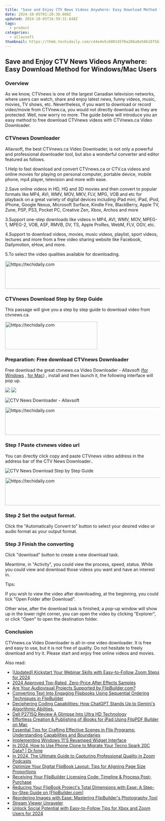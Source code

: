 ```yaml
---
title: "Save and Enjoy CTV News Videos Anywhere: Easy Download Method for Windows/Mac Users"
date: 2024-10-05T01:20:38.608Z
updated: 2024-10-05T16:59:31.648Z
tags:
  - product
categories:
  - allavsoft
thumbnail: https://thmb.techidaily.com/c44e4e5c600145f0a206a8e58618f5b19fc163e0bfe904b409f7e84863affb55.jpg
---
```


## Save and Enjoy CTV News Videos Anywhere: Easy Download Method for Windows/Mac Users

### Overview

As we know, CTVnews is one of the largest Canadian television networks, where users can watch, share and enjoy latest news, funny videos, music, movies, TV shows, etc. Nevertheless, if you want to download or record video/movie from CTVnew.ca, you would not directly download as they are protected. Well, now worry no more. The guide below will introduce you an easy method to free download CTVnews videos with CTVnews.ca Video Downloader.

### CTVnews Downloader

Allavsoft, the best CTVnews.ca Video Downloader, is not only a powerful and professional downloader tool, but also a wonderful converter and editor featured as follows.

1.Help to fast download and convert CTVnews.ca or CTV.ca videos and online movies for playing on personal computer, portable device, mobile phone, mp4 player, television and more with ease.

2.Save online videos in HD, HQ and 3D movies and then convert to popular formats like MP4, AVI, WMV, MOV, MKV, FLV, MPG, VOB and etc for playback on a great variety of digital devices including iPad mini, iPad, iPod, iPhone, Google Nexus, Microsoft Surface, Kindle Fire, BlackBerry, Apple TV, Zune, PSP, PS3, Pocket PC, Creative Zen, Xbox, Archos and more

3.Support one-step downloads like videos in MP4, AVI, WMV, MOV, MPEG-1, MPEG-2, VOB, ASF, RMVB, DV, TS, Apple ProRes, WebM, FLV, OGV, etc.

4.Support to download videos, movies, music videos, playlist, sport videos, lectures and more from a free video sharing website like Facebook, Dailymotion, eHow, and more.

5.To select the video qualities available for downloading.

<!-- affiliate ads begin -->
<a href="https://aligracehair.sjv.io/c/5597632/1915870/19272" target="_top" id="1915870">
  <img src="//a.impactradius-go.com/display-ad/19272-1915870" border="0" alt="https://techidaily.com" width="728" height="90"/>
</a>
<img height="0" width="0" src="https://aligracehair.sjv.io/i/5597632/1915870/19272" style="position:absolute;visibility:hidden;" border="0" />
<!-- affiliate ads end -->

### CTVnews Download Step by Step Guide

This passage will give you a step by step guide to download video from ctvnews.ca.

<!-- affiliate ads begin -->
<a href="https://aligracehair.sjv.io/c/5597632/1915865/19272" target="_top" id="1915865">
  <img src="//a.impactradius-go.com/display-ad/19272-1915865" border="0" alt="https://techidaily.com" width="300" height="90"/>
</a>
<img height="0" width="0" src="https://aligracehair.sjv.io/i/5597632/1915865/19272" style="position:absolute;visibility:hidden;" border="0" />
<!-- affiliate ads end -->

### Preparation: Free download CTVnews Downloader

Free download the great ctvnews.ca Video Downloader - Allavsoft ([for Windows](https://tools.techidaily.com/allavsoft/products/) , [for Mac](https://tools.techidaily.com/allavsoft/products/)) , install and then launch it, the following interface will pop up.

[![](https://www.allavsoft.com/how-to/../images/how-to/free-download-win.jpg)](https://tools.techidaily.com/allavsoft/products/) [![](https://www.allavsoft.com/how-to/../images/how-to/free-download-mac.jpg)](https://tools.techidaily.com/allavsoft/products/)

![CTV News Downloader - Allavsoft](https://www.allavsoft.com/how-to/../images/allavsoft/screen-shot-600.jpg)

<!-- affiliate ads begin -->
<a href="https://appsumo.8odi.net/c/5597632/2044586/7443" target="_top" id="2044586">
  <img src="//a.impactradius-go.com/display-ad/7443-2044586" border="0" alt="https://techidaily.com" width="728" height="90"/>
</a>
<img height="0" width="0" src="https://appsumo.8odi.net/i/5597632/2044586/7443" style="position:absolute;visibility:hidden;" border="0" />
<!-- affiliate ads end -->

### Step _1_ Paste ctvnews video url

You can directly click copy and paste CTVnews video address in the address bar of the CTV News Downloader..

![CTV News Download Step by Step Guide](https://www.allavsoft.com/how-to/../images/how-to/CTVnews.ca-Video-Downloader/ctvnews-download.jpg)

<!-- affiliate ads begin -->
<a href="https://appsumo.8odi.net/c/5597632/2144299/7443" target="_top" id="2144299">
  <img src="//a.impactradius-go.com/display-ad/7443-2144299" border="0" alt="https://techidaily.com" width="728" height="90"/>
</a>
<img height="0" width="0" src="https://appsumo.8odi.net/i/5597632/2144299/7443" style="position:absolute;visibility:hidden;" border="0" />
<!-- affiliate ads end -->

### Step _2_ Set the output format.

Click the "Automatically Convert to" button to select your desired video or audio format as your output format.

### Step _3_ Finish the converting

Click "download" button to create a new download task.

Meantime, in "Activity", you could view the process, speed, status. While you could view and download those videos you want and have an interest in.

Tips:

If you wish to view the video after downloading, at the beginning, you could tick "Open Folder after Download".

Other wise, after the download task is finished, a pop-up window will show up in the lower right corner, you can open the video by clicking "Explorer", or click "Open" to open the destination folder.

### Conclusion

CTVnews.ca Video Downloader is all-in-one video downloader. It is free and easy to use, but it is not free of quality. Do not hesitate to freely download and try it. Please start and enjoy free online videos and movies.

<ins class="adsbygoogle"
     style="display:block"
     data-ad-format="autorelaxed"
     data-ad-client="ca-pub-7571918770474297"
     data-ad-slot="1223367746"></ins>

<ins class="adsbygoogle"
     style="display:block"
     data-ad-client="ca-pub-7571918770474297"
     data-ad-slot="8358498916"
     data-ad-format="auto"
     data-full-width-responsive="true"></ins>

<span class="atpl-alsoreadstyle">Also read:</span>
<div><ul>
<li><a href="https://screen-activity-recording.techidaily.com/updated-kickstart-your-webinar-skills-with-easy-to-follow-zoom-steps-for-2024/"><u>[Updated] Kickstart Your Webinar Skills with Easy-to-Follow Zoom Steps for 2024</u></a></li>
<li><a href="https://article-posts.techidaily.com/2024-approved-top-rated-zero-price-after-effects-samples/"><u>2024 Approved Top-Rated, Zero-Price After Effects Samples</u></a></li>
<li><a href="https://win-marvelous.techidaily.com/are-your-audiovisual-projects-supported-by-flipbuildercom/"><u>Are Your Audiovisual Projects Supported by FlipBuilder.com?</u></a></li>
<li><a href="https://win-marvelous.techidaily.com/converting-text-into-engaging-flipbooks-using-sequential-ordering-techniques-in-flipbuilder/"><u>Converting Text Into Engaging Flipbooks Using Sequential Ordering Techniques in FlipBuilder</u></a></li>
<li><a href="https://tech-haven.techidaily.com/deciphering-coding-capabilities-how-chatgpt-stands-up-to-geminis-algorithmic-abilities/"><u>Deciphering Coding Capabilities: How ChatGPT Stands Up to Gemini's Algorithmic Abilities.</u></a></li>
<li><a href="https://extra-resources.techidaily.com/dell-p2715q-review-a-glimpse-into-ultra-hd-technology/"><u>Dell P2715Q Review A Glimpse Into Ultra HD Technology</u></a></li>
<li><a href="https://win-marvelous.techidaily.com/effortless-creation-and-publishing-of-ibooks-for-ipad-using-flippdf-builder-on-mac/"><u>Effortless Creation & Publishing of iBooks for iPad Using FlipPDF Builder on Mac</u></a></li>
<li><a href="https://win-marvelous.techidaily.com/essential-tips-for-crafting-effective-scenes-in-flip-programs-understanding-capabilities-and-boundaries/"><u>Essential Tips for Crafting Effective Scenes in Flip Programs: Understanding Capabilities and Boundaries</u></a></li>
<li><a href="https://win11-tips.techidaily.com/implementing-windows-11s-revamped-widget-interface/"><u>Implementing Windows 11'S Revamped Widget Interface</u></a></li>
<li><a href="https://android-transfer.techidaily.com/in-2024-how-to-use-phone-clone-to-migrate-your-tecno-spark-20c-data-drfone-by-drfone-transfer-from-android-transfer-from-android/"><u>In 2024, How to Use Phone Clone to Migrate Your Tecno Spark 20C Data? | Dr.fone</u></a></li>
<li><a href="https://desktop-recording.techidaily.com/in-2024-the-ultimate-guide-to-capturing-professional-quality-in-zoom-podcasts/"><u>In 2024, The Ultimate Guide to Capturing Professional Quality in Zoom Podcasts</u></a></li>
<li><a href="https://win-marvelous.techidaily.com/optimize-your-digital-flipbook-layout-tips-for-aligning-page-size-proportions/"><u>Optimize Your Digital FlipBook Layout: Tips for Aligning Page Size Proportions</u></a></li>
<li><a href="https://win-marvelous.techidaily.com/receiving-your-flipbuilder-licensing-code-timeline-and-process-post-purchase/"><u>Receiving Your FlipBuilder Licensing Code: Timeline & Process Post-Purchase</u></a></li>
<li><a href="https://win-marvelous.techidaily.com/reducing-your-flipbook-projects-total-dimensions-with-ease-a-step-by-step-guide-on-flipbuildercom/"><u>Reducing Your FlipBook Project's Total Dimensions with Ease: A Step-by-Step Guide on [FlipBuilder.com]</u></a></li>
<li><a href="https://win-marvelous.techidaily.com/reordering-images-with-ease-mastering-flipbuilders-photography-tool/"><u>Reordering Images with Ease: Mastering FlipBuilder's Photography Tool</u></a></li>
<li><a href="https://digital-screen-recording.techidaily.com/stream-viewer-unraveler/"><u>Stream Viewer Unraveler</u></a></li>
<li><a href="https://some-skills.techidaily.com/unlock-social-potential-with-easy-to-follow-tips-for-xbox-and-zoom-users-for-2024/"><u>Unlock Social Potential with Easy-to-Follow Tips for Xbox and Zoom Users for 2024</u></a></li>
</ul></div>

